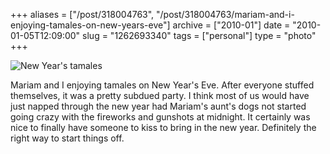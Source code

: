 +++
aliases = ["/post/318004763", "/post/318004763/mariam-and-i-enjoying-tamales-on-new-years-eve"]
archive = ["2010-01"]
date = "2010-01-05T12:09:00"
slug = "1262693340"
tags = ["personal"]
type = "photo"
+++

![New Year's tamales][1]

Mariam and I enjoying tamales on New Year's Eve. After everyone stuffed
themselves, it was a pretty subdued party. I think most of us would have
just napped through the new year had Mariam's aunt's dogs not started
going crazy with the fireworks and gunshots at midnight. It certainly was
nice to finally have someone to kiss to bring in the new year. Definitely
the right way to start things off.

[1]: http://41.media.tumblr.com/tumblr_kvrwfi3w1U1qaxyu1o1_1280.jpg
